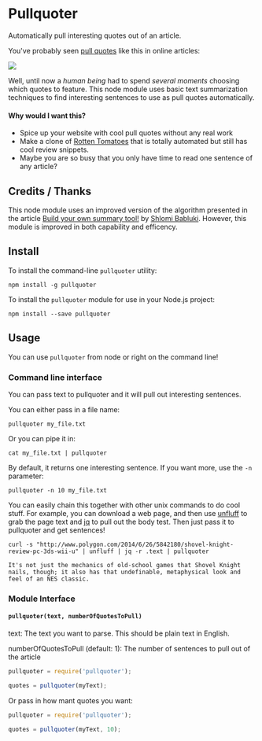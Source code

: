 # Pullquoter

Automatically pull interesting quotes out of an article.

You've probably seen [pull quotes](http://en.wikipedia.org/wiki/Pull_quote)
like this in online articles:

![](http://i.imgur.com/LCRetkt.jpg)

Well, until now a *human being* had to spend *several moments* choosing which
quotes to feature. This node module uses basic text summarization techniques to
find interesting sentences to use as pull quotes automatically.

#### Why would I want this?

* Spice up your website with cool pull quotes without any real work
* Make a clone of [Rotten Tomatoes](http://www.rottentomatoes.com/) that is
  totally automated but still has cool review snippets.
* Maybe you are so busy that you only have time to read one sentence of any
  article?

## Credits / Thanks
This node module uses an improved version of the algorithm presented in the
article
[Build your own summary tool!](http://thetokenizer.com/2013/04/28/build-your-own-summary-tool/)
by [Shlomi Babluki](http://thetokenizer.com/). However, this module is improved
in both capability and efficency.

## Install

To install the command-line `pullquoter` utility:

    npm install -g pullquoter

To install the `pullquoter` module for use in your Node.js project:

    npm install --save pullquoter

## Usage

You can use `pullquoter` from node or right on the command line!

### Command line interface

You can pass text to pullquoter and it will pull out interesting sentences.

You can either pass in a file name:

```
pullquoter my_file.txt
```

Or you can pipe it in:

```
cat my_file.txt | pullquoter
```

By default, it returns one interesting sentence.  If you want more,
use the `-n` parameter:

```
pullquoter -n 10 my_file.txt
```

You can easily chain this together with other unix commands to do cool stuff.
For example, you can download a web page, and then use
[unfluff]() to grab the page text and
[jq](http://stedolan.github.io/jq/) to pull out the body test.  Then just pass
it to pullquoter and get sentences!

```
curl -s "http://www.polygon.com/2014/6/26/5842180/shovel-knight-review-pc-3ds-wii-u" | unfluff | jq -r .text | pullquoter
```
```
It's not just the mechanics of old-school games that Shovel Knight nails, though; it also has that undefinable, metaphysical look and feel of an NES classic.
```

### Module Interface

#### `pullquoter(text, numberOfQuotesToPull)`

text: The text you want to parse. This should be plain text in English.

numberOfQuotesToPull (default: 1): The number of sentences to pull out of the
article

```javascript
pullquoter = require('pullquoter');

quotes = pullquoter(myText);
```

Or pass in how mant quotes you want:

```javascript
pullquoter = require('pullquoter');

quotes = pullquoter(myText, 10);
```
